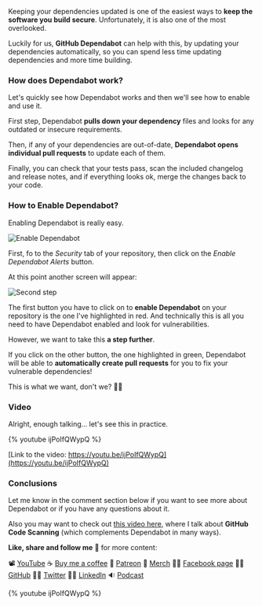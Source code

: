 Keeping your dependencies updated is one of the easiest ways to __keep the software you build secure__. Unfortunately, it is also one of the most overlooked.

Luckily for us, __GitHub Dependabot__ can help with this, by updating your dependencies automatically, so you can spend less time updating dependencies and more time building.

### How does Dependabot work?

Let's quickly see how Dependabot works and then we'll see how to enable and use it.

First step, Dependabot __pulls down your dependency__ files and looks for any outdated or insecure requirements.

Then, if any of your dependencies are out-of-date, __Dependabot opens individual pull requests__ to update each of them.

Finally, you can check that your tests pass, scan the included changelog and release notes, and if everything looks ok, merge the changes back to your code.

### How to Enable Dependabot?

Enabling Dependabot is really easy.

![Enable Dependabot](https://dev-to-uploads.s3.amazonaws.com/uploads/articles/602l0cpeonzhct5vgyt1.png)

First, fo to the _Security_ tab of your repository, then click on the _Enable Dependabot Alerts_ button.

At this point another screen will appear:

![Second step](https://dev-to-uploads.s3.amazonaws.com/uploads/articles/beekuc4atwthiymv9stl.png)

The first button you have to click on to __enable Dependabot__ on your repository is the one I've highlighted in red. And technically this is all you need to have Dependabot enabled and look for vulnerabilities.

However, we want to take this __a step further__.

If you click on the other button, the one highlighted in green, Dependabot will be able to __automatically create pull requests__ for you to fix your vulnerable dependencies!

This is what we want, don't we? 👴🏻

### Video

Alright, enough talking... let's see this in practice.

{% youtube ijPoIfQWypQ %}

[Link to the video: https://youtu.be/ijPoIfQWypQ](https://youtu.be/ijPoIfQWypQ)

### Conclusions

Let me know in the comment section below if you want to see more about Dependabot or if you have any questions about it.

Also you may want to check out [this video here](https://youtu.be/A8SERCUE-i4), where I talk about __GitHub Code Scanning__ (which complements Dependabot in many ways).

__Like, share and follow me__ 🚀 for more content:

📽 [YouTube](https://www.youtube.com/CoderDave)
☕ [Buy me a coffee](https://buymeacoffee.com/CoderDave)
💖 [Patreon](https://patreon.com/CoderDave)
👕 [Merch](https://geni.us/cdmerch)
👦🏻 [Facebook page](https://www.facebook.com/CoderDaveYT)
🐱‍💻 [GitHub](https://github.com/n3wt0n)
👲🏻 [Twitter](https://www.twitter.com/davide.benvegnu)
👴🏻 [LinkedIn](https://www.linkedin.com/in/davidebenvegnu/)
🔉 [Podcast](https://geni.us/cdpodcast)

{% youtube ijPoIfQWypQ %}